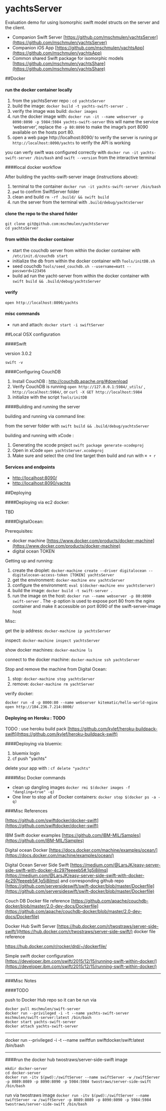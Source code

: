 yachtsServer
===

Evaluation demo for using Isomorphic swift model structs on the server and the client.

- Companion Swift Server [https://github.com/mschmulen/yachtsServer](https://github.com/mschmulen/yachtsServer)
- Companion iOS App [https://github.com/mschmulen/yachtsApp](https://github.com/mschmulen/yachtsApp)
- Common shared Swift package for isomorphic models [https://github.com/mschmulen/yachtsShare](https://github.com/mschmulen/yachtsShare)

##Docker

#### run the docker container locally

1. from the yachtsServer repo : `cd yachtsServer`
1. build the image: `docker build -t yachts-swift-server .`
1. verify the image was build: `docker images`
1. run the docker image with: `docker run -it --name webserver -p 8090:8090 -p 5984:5984 yachts-swift-server` this will name the service ‘webserver’, replace the `-p 80:8090` to make the image’s port 8090 available on the hosts port 80.
1. open a web page http://localhost:8090/ to verify the server is runing  pr `http://localhost:8090/yachts` to verify the API is working

you can verfy swift was configured correctly with `docker run -it yachts-swift-server /bin/bash` and `swift --version` from the interactive terminal

####local docker workflow

After building the yachts-swift-server image (instructions above):

1. terminal to the container `docker run -it yachts-swift-server /bin/bash`
1. `pwd` to confirm SwiftServer folder
1. clean and build `rm -rf .build/ && swift build`
1. run the server from the terminal with `.build/debug/yachtsServer`

#### clone the repo to the shared folder
```
git clone git@github.com:mschmulen/yachtsServer
cd yachtsServer 
```

#### from within the docker container

- start the couchdb server from within the docker container with `/etc/init.d/couchdb start`
- initialize the db from within the docker container with `Tools/initDB.sh`
- seed couchdb `Tools/seed_couchdb.sh --username=matt --password=123456`
- build ad run the yacht-server from within the docker container with `swift build && .build/debug/yachtsServer`

#### verify
`open http://localhost:8090/yachts`

#### misc commands 

- run and attach: `docker start -i swiftServer`

##Local OSX configuration

####Swift 

version 3.0.2

`swift -v`

####Configuring CouchDB

1. Install CouchDB : http://couchdb.apache.org/#download 
2. Verify CouchDB is running `open http://127.0.0.1:5984/_utils/` , `http://localhost:5984/`, or `curl -X GET http://localhost:5984`
3. initialize with the script `Tools/initDB`

####Building and running the server

building and running via command line:

from the server folder with `swift build && .build/debug/yachtsServer`

building and running with xCode :

1. Generating the xcode project `swift package generate-xcodeproj`
1. Open in xCode `open yachtsServer.xcodeproj`
1. Make sure and select the cmd line target then build and run with  `⌘ + r`

#### Services and endpoints

- [http://localhost:8090/](http://localhost:8090/)
- [http://localhost:8090/yachts](http://localhost:8090/yachts)



##Deploying


####Deploying via ec2 docker:

TBD

####DigitalOcean:

Prerequisites: 

- docker machine [https://www.docker.com/products/docker-machine](https://www.docker.com/products/docker-machine)
- digital ocean TOKEN


Getting up and running:

1. create the droplet: `docker-machine create --driver digitalocean --digitalocean-access-token [TOKEN] yachtsServer`
1. get the environment: `docker-machine env yachtsServer`
1. configure the environment: `eval $(docker-machine env yachtsServer)`
1. build the image: `docker build -t swift-server .`
1. run the image on the host: `docker run --name webserver -p 80:8090 swift-server` . The -p option is used to expose port 80 from the nginx container and make it accessible on port 8090 of the swift-server-image host

Misc:

get the ip address: `docker-machine ip yachtsServer`

inspect: `docker-machine inspect yachtsServer`

show docker machines: `docker-machine ls`

connect to the docker machine: `docker-machine ssh yachtsServer`

Stop and remove the machine from Digital Ocean:

1. stop: `docker-machine stop yachtsServer`
1. remove: `docker-machine rm yachtServer`

verify docker: 

`docker run -d -p 8000:80 --name webserver kitematic/hello-world-nginx `
`open http://104.236.7.214:8000/`


#### Deploying on Heroku : TODO

TODO : use heroku build pack [https://github.com/kylef/heroku-buildpack-swift](https://github.com/kylef/heroku-buildpack-swift)	

####Deploying via bluemix:

1. bluemix login
1. cf push "yachts"

delete your app with : `cf delete "yachts"`


####Misc Docker commands

- clean up dangling images `docker rmi $(docker images -f "dangling=true" -q)`
- One liner to stop all of Docker containers: `docker stop $(docker ps -a -q)`


###Misc References

[https://github.com/swiftdocker/docker-swift](https://github.com/swiftdocker/docker-swift)

IBM Swift docker examples [https://github.com/IBM-MIL/Samples](https://github.com/IBM-MIL/Samples)

Digital ocean Docker
[https://docs.docker.com/machine/examples/ocean/](https://docs.docker.com/machine/examples/ocean/)

Digital Ocean Server Side Swift
[https://medium.com/@LarsJK/easy-server-side-swift-with-docker-4c297feeeeb5#.1g5i8ilmq](https://medium.com/@LarsJK/easy-server-side-swift-with-docker-4c297feeeeb5#.1g5i8ilmq) and corresponding github repo [https://github.com/serversideswift/swift-docker/blob/master/Dockerfile](https://github.com/serversideswift/swift-docker/blob/master/Dockerfile)



Couch DB Docker file reference [https://github.com/apache/couchdb-docker/blob/master/2.0-dev-docs/Dockerfile](https://github.com/apache/couchdb-docker/blob/master/2.0-dev-docs/Dockerfile)


Docker Hub Swift Server [https://hub.docker.com/r/twostraws/server-side-swift/](https://hub.docker.com/r/twostraws/server-side-swift/) docker file reference 

https://hub.docker.com/r/rocker/drd/~/dockerfile/



Simple swift docker configuration [https://developer.ibm.com/swift/2015/12/15/running-swift-within-docker/](https://developer.ibm.com/swift/2015/12/15/running-swift-within-docker/) 


--- 

###Misc Notes

####TODO 

push to Docker Hub repo so it can be run via 

```
docker pull mschmulen/swift-server
docker run --privileged -i -t --name yachts-swift-server mschmulen/swift-server:latest /bin/bash
docker start yachts-swift-server
docker attach yachts-swift-server
```

--- 

docker run --privileged -i -t --name swiftfun swiftdocker/swift:latest /bin/bash


---


####run the docker hub twostraws/server-side-swift image
```
mkdir docker-server
cd docker-server
docker run -itv $(pwd):/swiftServer --name swiftServer -w /swiftServer -p 8089:8089 -p 8090:8090 -p 5984:5984 twostraws/server-side-swift /bin/bash
```

run via twostraws image `docker run -itv $(pwd):/swiftServer --name swiftServer -w /swiftServer -p 8089:8089 -p 8090:8090 -p 5984:5984 twostraws/server-side-swift /bin/bash`







